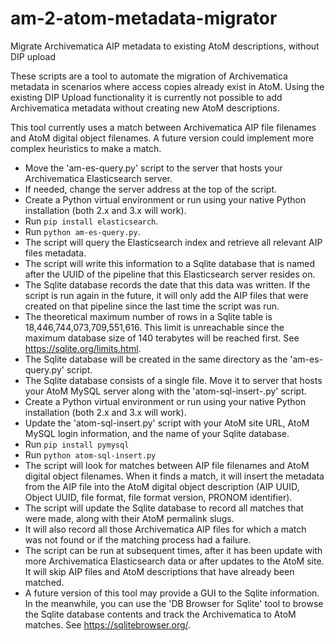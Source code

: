 # am-2-atom-metadata-migrator
Migrate Archivematica AIP metadata to existing AtoM descriptions, without DIP upload

These scripts are a tool to automate the migration of Archivematica metadata in scenarios where access copies already exist in AtoM. Using the existing DIP Upload functionality it is currently not possible to add Archivematica metadata without creating new AtoM descriptions.

This tool currently uses a match between Archivematica AIP file filenames and AtoM digital object filenames. A future version could implement more complex heuristics to make a match.

* Move the 'am-es-query.py' script to the server that hosts your Archivematica Elasticsearch server.
* If needed, change the server address at the top of the script.
* Create a Python virtual environment or run using your native Python installation (both 2.x and 3.x will work).
* Run `pip install elasticsearch`.
* Run `python am-es-query.py`.
* The script will query the Elasticsearch index and retrieve all relevant AIP files metadata.
* The script will write this information to a Sqlite database that is named after the UUID of the pipeline that this Elasticsearch server resides on.
* The Sqlite database records the date that this data was written. If the script is run again in the future, it will only add the AIP files that were created on that pipeline since the last time the script was run.
* The theoretical maximum number of rows in a Sqlite table is 18,446,744,073,709,551,616. This limit is unreachable since the maximum database size of 140 terabytes will be reached first. See https://sqlite.org/limits.html.
* The Sqlite database will be created in the same directory as the 'am-es-query.py' script.
* The Sqlite database consists of a single file. Move it to server that hosts your AtoM MySQL server along with the 'atom-sql-insert-.py' script.
* Create a Python virtual environment or run using your native Python installation (both 2.x and 3.x will work).
* Update the 'atom-sql-insert.py' script with your AtoM site URL, AtoM MySQL login information, and the name of your Sqlite database.
* Run `pip install pymysql`
* Run `python atom-sql-insert.py`
* The script will look for matches between AIP file filenames and AtoM digital object filenames. When it finds a match, it will insert the metadata from the AIP file into the AtoM digital object description (AIP UUID, Object UUID, file format, file format version, PRONOM identifier).
* The script will update the Sqlite database to record all matches that were made, along with their AtoM permalink slugs.
* It will also record all those Archivematica AIP files for which a match was not found or if the matching process had a failure.
* The script can be run at subsequent times, after it has been update with more Archivematica Elasticsearch data or after updates to the AtoM site. It will skip AIP files and AtoM descriptions that have already been matched.
* A future version of this tool may provide a GUI to the Sqlite information. In the meanwhile, you can use the 'DB Browser for Sqlite' tool to browse the Sqlite database contents and track the Archivematica to AtoM matches. See https://sqlitebrowser.org/.
